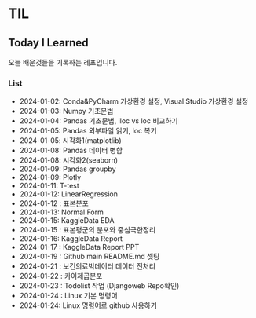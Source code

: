 # TIL
## Today I Learned

오늘 배운것들을 기록하는 레포입니다.

### List
- 2024-01-02: Conda&PyCharm 가상환경 설정, Visual Studio 가상환경 설정
- 2024-01-03: Numpy 기초문법
- 2024-01-04: Pandas 기초문법, iloc vs loc 비교하기
- 2024-01-05: Pandas 외부파일 읽기, loc 복기
- 2024-01-05: 시각화1(matplotlib)
- 2024-01-08: Pandas 데이터 병합
- 2024-01-08: 시각화2(seaborn)
- 2024-01-09: Pandas groupby
- 2024-01-09: Plotly
- 2024-01-11: T-test
- 2024-01-12: LinearRegression
- 2024-01-12 : 표본분포
- 2024-01-13: Normal Form
- 2024-01-15: KaggleData EDA
- 2024-01-15 : 표본평군의 분포와 중심극한정리
- 2024-01-16: KaggleData Report
- 2024-01-17 : KaggleData Report PPT
- 2024-01-19 : Github main README.md 셋팅
- 2024-01-21 : 보건의료빅데이터 데이터 전처리
- 2024-01-22 : 카이제곱분포
- 2024-01-23 : Todolist 작업 (Djangoweb Repo확인)
- 2024-01-24 : Linux 기본 명령어
- 2024-01-24: Linux 명령어로 github 사용하기

